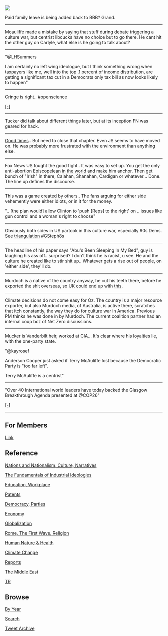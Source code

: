 <img src="https://drive.google.com/uc?export=view&id=1B2wf9R7AMH1d7Vw6e2mucLbIQ5NSjir7"/>

Paid family leave is being added back to BBB? Grand.

---

Mcauliffe made a mistake by saying that stuff during debate triggering
a culture war, but centrist libcucks have no choice but to go there.  He
cant hit the other guy on Carlyle, what else is he going to talk
about?

---

"@LHSummers

I am certainly no left wing ideologue, but I think something wrong
when taxpayers like me, well into the top .1 percent of income
distribution, are getting a significant tax cut in a Democrats only
tax bill as now looks likely to happen"

---

Cringe is right.. \#openscience

[[-]](https://twitter.com/axccl/status/1455988190867693568)

---

Tucker did talk about different things later, but at its inception FN
was geared for hack.

---

[Good times](https://drive.google.com/uc?export=view&id=1r8wAGwhOmflPy0vCbbSEM0mSb16Ua7qF)..
But need to close that chapter. Even JS seems to have moved on. He was probably
more frustrated with the environment than anything else.

---

Fox News US fought the good fight.. It was easy to set up. You get the
only anti-abortion Episcopelean [in the world](https://youtu.be/AXGoWtK1NnY?t=2123)
and make him anchor. Then get bunch of "Irish" in there, Calahan,
Shanahan, Cardigan or whatever... Done.  The line up defines the discourse.

---

This was a game created by others.. The fans arguing for either side
vehemently were either idiots, or in it for the money.

".. [the plan would] allow Clinton to 'push [Reps] to the right' on .. issues
like gun control and a woman's right to choose"

---

Obviously both sides in US partook in this culture war, especially 90s
Dems. See [triangulation](2021/10/all-too-human.md#triangulation)
\#GSteph8s

---

The headline of his paper says "Abu's Been Sleeping In My Bed", guy is
laughing his ass off.. surprised? I don't think he is racist, u
see. He and the culture he created like to stir shit up.. Whatever
gets a rise out of people, on 'either side', they'll do.

---

Murdoch is a native of the country anyway, he cut his teeth there,
before he exported the shit overseas, so UK could end up with
[this](tweets/2021/murdoch_abu_sleeping.jpg).

---

Climate decisions do not come easy for Oz. The country is a major
resource exporter, but also Murdoch media, of Australia, is active
there, scratches that itch constantly, the way they do for culture war
in America. Previous PM thinks he was done in by Murdoch. The current
coalition partner had an internal coup bcz of Net Zero discussions.

---

Mucker is Vanderbilt heir, worked at CIA... It's clear where his
loyalties lie, with the one-party state.

"@kayrosef

Anderson Cooper just asked if Terry McAuliffe lost because the
Democratic Party is "too far left".

Terry McAuliffe is a centrist"

---

"Over 40 International world leaders have today backed the Glasgow
Breakthrough Agenda presented at @COP26"

[[-]](https://www.h2-view.com/story/cop26-over-40-world-leaders-commit-to-making-renewable-and-low-carbon-hydrogen-globally-available-by-2030/)

---

## For Members

[Link](https://thirdwave-members.herokuapp.com)

## Reference

[Nations and Nationalism, Culture, Narratives](/2013/02/nations-and-nationalism.md)

[The Fundamentals of Industrial Ideologies](/2011/04/fundamentals-of-industrial-ideologies.md)

[Education, Workplace](2017/09/education-workplace.md)

[Patents](/2018/09/patents.md)

[Democracy, Parties](/2016/11/democracy.md)

[Economy](/2018/05/economy.md)

[Globalization](/2018/09/globalization.md)

[Rome, The First Wave, Religion](/2017/12/rome.md)

[Human Nature & Health](/2020/07/human-nature.md)

[Climate Change](/2018/12/climate.md)

[Reports](/2019/05/reports.md)

[The Middle East](/2019/07/middleeast.md)

[TR](../tr)

## Browse

[By Year](years.md)

[Search](search.html)

[Tweet Archive](/tweets/README.md)


